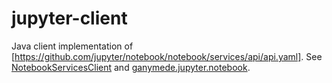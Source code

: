 jupyter-client
==============

Java client implementation of
[https://github.com/jupyter/notebook/notebook/services/api/api.yaml].
See [NotebookServicesClient] and [ganymede.jupyter.notebook].


[https://github.com/jupyter/notebook/notebook/services/api/api.yaml]: https://github.com/jupyter/notebook/blob/v6.4.0/notebook/services/api/api.yaml

[NotebookServicesClient]: https://allen-ball.github.io/ganymede/ganymede/jupyter/NotebookServicesClient.html
[ganymede.jupyter.notebook]: https://allen-ball.github.io/ganymede/ganymede/jupyter/notebook/package-summary.html
